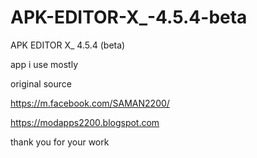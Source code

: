 # APK-EDITOR-X_-4.5.4-beta
APK EDITOR X_ 4.5.4 (beta)

app i use mostly

original source 

https://m.facebook.com/SAMAN2200/

https://modapps2200.blogspot.com

thank you for your work 
